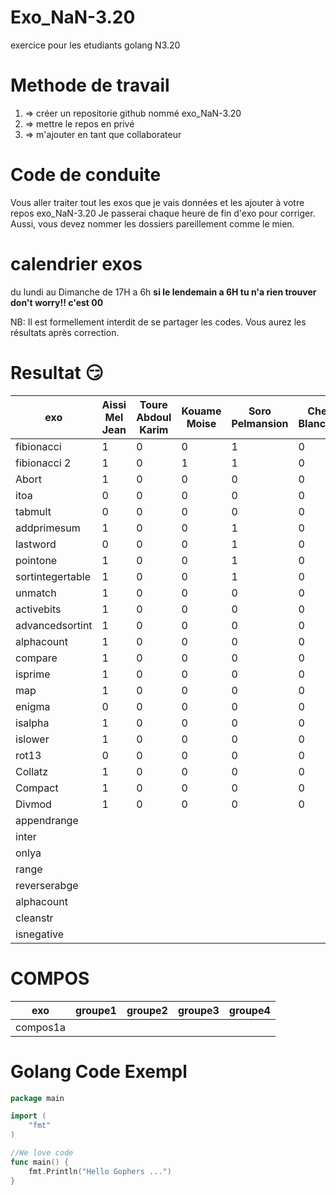 # Exo_NaN-3.20
exercice pour les etudiants golang N3.20

# Methode de travail
1. => créer un repositorie github nommé exo_NaN-3.20
2. => mettre le repos en privé
3. => m'ajouter en tant que collaborateur 

# Code de conduite
Vous aller traiter tout les exos que je vais données et les ajouter à votre repos exo_NaN-3.20
Je passerai chaque heure de fin d'exo pour corriger.
Aussi, vous devez nommer les dossiers pareillement comme le mien.

# calendrier exos
du lundi au Dimanche de 17H a 6h 
**si le lendemain a 6H tu n'a rien trouver don't worry!! c'est 00**


NB: Il est formellement interdit de se partager les codes. 
Vous aurez les résultats après correction.


# Resultat :smirk:
exo               | Aissi Mel Jean|Toure Abdoul Karim | Kouame Moise  |Soro Pelmansion   | Cheke Blanchard |Diaby Ibrahim  |Zady Hans D    |
----------------- | --------------|-------------------|---------------|------------------|-----------------|---------------|---------------|
fibionacci        |     1         |  0                |  0            | 1                |       0         |         1     |         1     |
fibionacci 2      |     1         |  0                |  1            | 1                |       0         |         0     |         0     |
Abort             |     1         |  0                |  0            | 0                |       0         |         0     |         0     |
itoa              |     0         |  0                |  0            | 0                |       0         |         0     |         0     |
tabmult           |     0         |  0                |  0            | 0                |       0         |         0     |         0     |
addprimesum       |     1         |  0                |  0            | 1                |       0         |         0     |         0     |
lastword          |     0         |  0                |  0            | 1                |       0         |         0     |         0     |
pointone          |     1         |  0                |  0            | 1                |       0         |         0     |         0     |
sortintegertable  |     1         |  0                |  0            | 1                |       0         |         0     |         0     |
unmatch           |     1         |  0                |  0            | 0                |       0         |         0     |         0     |
activebits        |     1         |  0                |  0            |  0               |       0         |         0     |         0     |
advancedsortint   |     1         |  0                |  0            |  0               |       0         |         0     |         0     |
alphacount        |     1         |  0                |  0            |  0               |       0         |         0     |         0     |
compare           |     1         |  0                |  0            |  0               |       0         |         0     |         0     |
isprime           |     1         |  0                |  0            |  0               |       0         |         0     |         0     |
map               |     1         |  0                |  0            |  0               |       0         |         0     |         0     |
enigma            |     0         |  0                |  0            |  0               |       0         |         0     |         0     |
isalpha           |     1         |  0                |  0            |  0               |       0         |         0     |         0     |
islower           |     1         |  0                |  0            |  0               |       0         |         0     |         0     |
rot13             |     0         |  0                |  0            |  0               |       0         |         0     |         0     |
Collatz           |     1         |  0                |  0            |  0               |       0         |         0     |         0     |
Compact           |     1         |  0                |  0            |  0               |       0         |         0     |         0     |
Divmod            |     1         |  0                |  0            |  0               |       0         |         0     |         0     |
appendrange       |               |                   |               |                  |                 |               |               |
inter             |               |                   |               |                  |                 |               |               |
onlya             |               |                   |               |                  |                 |               |               |
range             |               |                   |               |                  |                 |               |               |
reverserabge      |               |                   |               |                  |                 |               |               |
alphacount        |               |                   |               |                  |                 |               |               |
cleanstr          |               |                   |               |                  |                 |               |               |
isnegative        |               |                   |               |                  |                 |               |               |

# COMPOS
exo               |groupe1        |groupe2            | groupe3       |groupe4           |
----------------- |---------------|-------------------|---------------|------------------|
compos1a          |               |                   |               |                  |

# Golang Code Exempl

```go
package main

import (
    "fmt"
)

//We love code
func main() {
    fmt.Println("Hello Gophers ...")
}
```